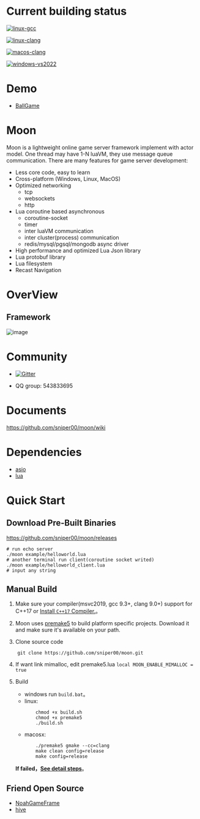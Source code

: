# Current building status

[![linux-gcc](https://github.com/sniper00/moon/actions/workflows/linux-gcc.yml/badge.svg)](https://github.com/sniper00/moon/actions/workflows/linux-gcc.yml)

[![linux-clang](https://github.com/sniper00/moon/actions/workflows/linux-clang.yml/badge.svg)](https://github.com/sniper00/moon/actions/workflows/linux-clang.yml)

[![macos-clang](https://github.com/sniper00/moon/actions/workflows/macos-clang.yml/badge.svg)](https://github.com/sniper00/moon/actions/workflows/macos-clang.yml)

[![windows-vs2022](https://github.com/sniper00/moon/actions/workflows/windows-vs2022.yml/badge.svg)](https://github.com/sniper00/moon/actions/workflows/windows-vs2022.yml)

# Demo
- [BallGame](https://github.com/sniper00/BallGame.git)

# Moon
Moon is a lightweight online game server framework implement with actor model. One thread may have 1-N luaVM, they use message queue communication. There are many features for game server development:

- Less core code, easy to learn
- Cross-platform (Windows, Linux, MacOS)
- Optimized networking
   - tcp
   - websockets
   - http
- Lua coroutine based asynchronous
   - coroutine-socket
   - timer
   - inter luaVM communication
   - inter cluster(process) communication
   - redis/mysql/pgsql/mongodb async driver
- High performance and optimized Lua Json library
- Lua protobuf library
- Lua filesystem
- Recast Navigation
# OverView

## Framework

![image](https://github.com/sniper00/MoonNetLua/raw/master/image/01.png)

# Community

- [![Gitter](https://badges.gitter.im/undefined/community.svg)](https://gitter.im/undefined/community?utm_source=badge&utm_medium=badge&utm_campaign=pr-badge)

- QQ group: 543833695

# Documents
  
  https://github.com/sniper00/moon/wiki

# Dependencies

- [asio](https://github.com/chriskohlhoff/asio)
- [lua](https://github.com/cloudwu/skynet/tree/master/3rd/lua)

# Quick Start

## Download Pre-Built Binaries

https://github.com/sniper00/moon/releases

```shell
# run echo server
./moon example/helloworld.lua
# another terminal run client(coroutine socket writed)
./moon example/helloworld_client.lua
# input any string
```

## Manual Build

1. Make sure your compiler(msvc2019, gcc 9.3+, clang 9.0+) support for C++17 or [Install `C++17` Compiler.](https://github.com/sniper00/moon/wiki/Build#%E5%AE%89%E8%A3%85c17%E7%BC%96%E8%AF%91%E5%99%A8)。

2. Moon uses [premake5](http://premake.github.io/) to build platform specific projects. Download it and make sure it's available on your path.

3. Clone source code

```
    git clone https://github.com/sniper00/moon.git
``` 

4. If want link mimalloc, edit premake5.lua `local MOON_ENABLE_MIMALLOC = true`

5. Build
    - windows run `build.bat`。
    - linux:
        ```shell
            chmod +x build.sh
            chmod +x premake5
            ./build.sh
        ```
    - macosx:
        ```shell
            ./premake5 gmake --cc=clang
            make clean config=release
            make config=release
        ```

    **If failed，[See detail steps](https://github.com/sniper00/moon/wiki/Build#%E7%BC%96%E8%AF%91)**。

## Friend Open Source
- [NoahGameFrame](https://github.com/ketoo/NoahGameFrame)
- [hive](https://github.com/hero1s/hive)
